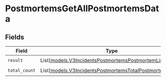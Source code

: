 # PostmortemsGetAllPostmortemsData


## Fields

| Field                                                                                                              | Type                                                                                                               | Required                                                                                                           | Description                                                                                                        |
| ------------------------------------------------------------------------------------------------------------------ | ------------------------------------------------------------------------------------------------------------------ | ------------------------------------------------------------------------------------------------------------------ | ------------------------------------------------------------------------------------------------------------------ |
| `result`                                                                                                           | List[[models.V3IncidentsPostmortemsPostmortemListResult](../models/v3incidentspostmortemspostmortemlistresult.md)] | :heavy_check_mark:                                                                                                 | N/A                                                                                                                |
| `total_count`                                                                                                      | List[[models.V3IncidentsPostmortemsTotalPostmortemCount](../models/v3incidentspostmortemstotalpostmortemcount.md)] | :heavy_check_mark:                                                                                                 | N/A                                                                                                                |